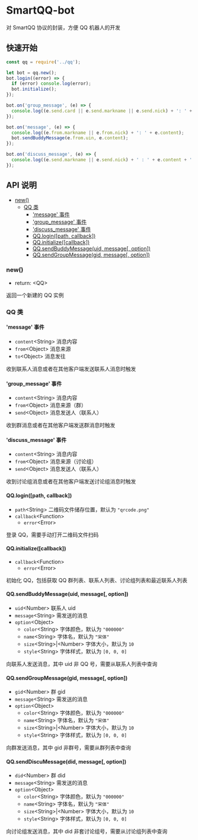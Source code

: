 # SmartQQ-bot
对 SmartQQ 协议的封装，方便 QQ 机器人的开发

## 快速开始
```javascript
const qq = require('../qq');

let bot = qq.new();
bot.login((error) => {
  if (error) console.log(error);
  bot.initialize();
});

bot.on('group_message', (e) => {
  console.log((e.send.card || e.send.markname || e.send.nick) + ': ' + e.content + ' from: ' + e.from.name);
});

bot.on('message', (e) => {
  console.log((e.from.markname || e.from.nick) + ': ' + e.content);
  bot.sendBuddyMessage(e.from.uin, e.content);
});

bot.on('discuss_message', (e) => {
  console.log((e.send.markname || e.send.nick) + ' : ' + e.content + ' from ' + e.from.name);
});

```

## API 说明
- [new()](#new())
  - [QQ 类](#QQ-类)
    - ['message' 事件](#'message'-事件)
    - ['group_message' 事件](#'group_message'-事件)
    - ['discuss_message' 事件](#'discuss_message'-事件)
    - [QQ.login([path, callback])](#QQ.login([path,-callback]))
    - [QQ.initialize([callback])](#QQ.initialize([callback]))
    - [QQ.sendBuddyMessage(uid, message[, option])](#QQ.sendBuddyMessage(uid,-message[,-option]))
    - [QQ.sendGroupMessage(gid, message[, option])](#QQ.sendGroupMessage(gid,-message[,-option]))

### new()

- return: \<QQ>

返回一个新建的 QQ 实例

### QQ 类

#### 'message' 事件

- `content`\<String> 消息内容
- `from`\<Object> 消息来源
- `to`\<Object> 消息发往

收到联系人消息或者在其他客户端发送联系人消息时触发

#### 'group_message' 事件

- `content`\<String> 消息内容
- `from`\<Object> 消息来源（群）
- `send`\<Object> 消息发送人（联系人）

收到群消息或者在其他客户端发送群消息时触发

#### 'discuss_message' 事件

- `content`\<String> 消息内容
- `from`\<Object> 消息来源（讨论组）
- `send`\<Object> 消息发送人（联系人）

收到讨论组消息或者在其他客户端发送讨论组消息时触发

#### QQ.login([path, callback])

- `path`\<String> 二维码文件储存位置，默认为 `"qrcode.png"`
- `callback`\<Function>
  - `error`\<Error>
  
登录 QQ，需要手动打开二维码文件扫码

#### QQ.initialize([callback])

- `callback`\<Function>
  - `error`\<Error>
  
初始化 QQ，包括获取 QQ 群列表、联系人列表、讨论组列表和最近联系人列表

#### QQ.sendBuddyMessage(uid, message[, option])

- `uid`\<Number> 联系人 uid
- `message`\<String> 需发送的消息
- `option`\<Object>
  - `color`\<String> 字体颜色，默认为 `"000000"`
  - `name`\<String> 字体名，默认为 `"宋体"`
  - `size`\<String>|\<Number> 字体大小，默认为 `10`
  - `style`\<String> 字体样式，默认为 `[0, 0, 0]`

向联系人发送消息，其中 uid 非 QQ 号，需要从联系人列表中查询

#### QQ.sendGroupMessage(gid, message[, option])

- `gid`\<Number> 群 gid
- `message`\<String> 需发送的消息
- `option`\<Object>
  - `color`\<String> 字体颜色，默认为 `"000000"`
  - `name`\<String> 字体名，默认为 `"宋体"`
  - `size`\<String>|\<Number> 字体大小，默认为 `10`
  - `style`\<String> 字体样式，默认为 `[0, 0, 0]`

向群发送消息，其中 gid 非群号，需要从群列表中查询

#### QQ.sendDiscuMessage(did, message[, option])

- `did`\<Number> 群 did
- `message`\<String> 需发送的消息
- `option`\<Object>
  - `color`\<String> 字体颜色，默认为 `"000000"`
  - `name`\<String> 字体名，默认为 `"宋体"`
  - `size`\<String>|\<Number> 字体大小，默认为 `10`
  - `style`\<String> 字体样式，默认为 `[0, 0, 0]`

向讨论组发送消息，其中 did 非套讨论组号，需要从讨论组列表中查询

